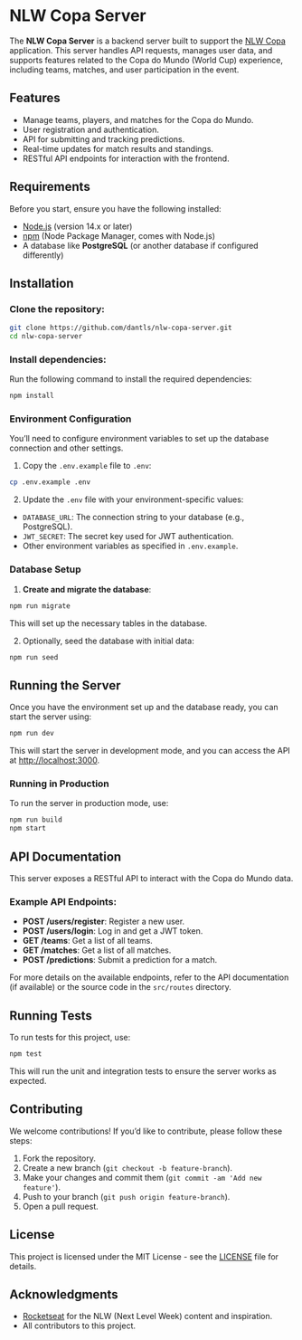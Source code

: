 
# NLW Copa Server

The **NLW Copa Server** is a backend server built to support the [NLW Copa](https://www.nlw.dev) application. This server handles API requests, manages user data, and supports features related to the Copa do Mundo (World Cup) experience, including teams, matches, and user participation in the event.

## Features

- Manage teams, players, and matches for the Copa do Mundo.
- User registration and authentication.
- API for submitting and tracking predictions.
- Real-time updates for match results and standings.
- RESTful API endpoints for interaction with the frontend.

## Requirements

Before you start, ensure you have the following installed:

- [Node.js](https://nodejs.org/) (version 14.x or later)
- [npm](https://www.npmjs.com/) (Node Package Manager, comes with Node.js)
- A database like **PostgreSQL** (or another database if configured differently)

## Installation

### Clone the repository:

```bash
git clone https://github.com/dantls/nlw-copa-server.git
cd nlw-copa-server
```

### Install dependencies:

Run the following command to install the required dependencies:

```bash
npm install
```

### Environment Configuration

You’ll need to configure environment variables to set up the database connection and other settings.

1. Copy the `.env.example` file to `.env`:

```bash
cp .env.example .env
```

2. Update the `.env` file with your environment-specific values:

- `DATABASE_URL`: The connection string to your database (e.g., PostgreSQL).
- `JWT_SECRET`: The secret key used for JWT authentication.
- Other environment variables as specified in `.env.example`.

### Database Setup

1. **Create and migrate the database**:

```bash
npm run migrate
```

This will set up the necessary tables in the database.

2. Optionally, seed the database with initial data:

```bash
npm run seed
```

## Running the Server

Once you have the environment set up and the database ready, you can start the server using:

```bash
npm run dev
```

This will start the server in development mode, and you can access the API at [http://localhost:3000](http://localhost:3000).

### Running in Production

To run the server in production mode, use:

```bash
npm run build
npm start
```

## API Documentation

This server exposes a RESTful API to interact with the Copa do Mundo data.

### Example API Endpoints:

- **POST /users/register**: Register a new user.
- **POST /users/login**: Log in and get a JWT token.
- **GET /teams**: Get a list of all teams.
- **GET /matches**: Get a list of all matches.
- **POST /predictions**: Submit a prediction for a match.
  
For more details on the available endpoints, refer to the API documentation (if available) or the source code in the `src/routes` directory.

## Running Tests

To run tests for this project, use:

```bash
npm test
```

This will run the unit and integration tests to ensure the server works as expected.

## Contributing

We welcome contributions! If you’d like to contribute, please follow these steps:

1. Fork the repository.
2. Create a new branch (`git checkout -b feature-branch`).
3. Make your changes and commit them (`git commit -am 'Add new feature'`).
4. Push to your branch (`git push origin feature-branch`).
5. Open a pull request.

## License

This project is licensed under the MIT License - see the [LICENSE](LICENSE) file for details.

## Acknowledgments

- [Rocketseat](https://rocketseat.com.br) for the NLW (Next Level Week) content and inspiration.
- All contributors to this project.


